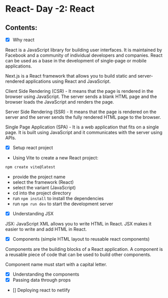 # React- Day -2: React

## Contents:

- [x] Why react

React is a JavaScript library for building user interfaces. It is maintained by Facebook and a community of individual developers and companies. React can be used as a base in the development of single-page or mobile applications.

Next.js is a React framework that allows you to build static and server-rendered applications using React and JavaScript.

Client Side Rendering (CSR) - It means that the page is rendered in the browser using JavaScript. The server sends a blank HTML page and the browser loads the JavaScript and renders the page.

Server Side Rendering (SSR) - It means that the page is rendered on the server and the server sends the fully rendered HTML page to the browser.

Single Page Application (SPA) - It is a web application that fits on a single page. It is built using JavaScript and it communicates with the server using APIs.

- [x] Setup react project

- Using Vite to create a new React project:

```bash
npm create vite@latest
```

- provide the project name
- select the framework (React)
- select the variant (JavaScript)
- cd into the project directory
- run `npm install` to install the dependencies
- run `npm run dev` to start the development server

- [x] Understanding JSX

JSX: JavaScript XML allows you to write HTML in React. JSX makes it easier to write and add HTML in React.

- [x] Components (simple HTML layout to reusable react components)

Components are the building blocks of a React application. A component is a reusable piece of code that can be used to build other components.

Component name must start with a capital letter.

- [x] Understanding the components
- [x] Passing data through props
- [] Deploying react to netlify
